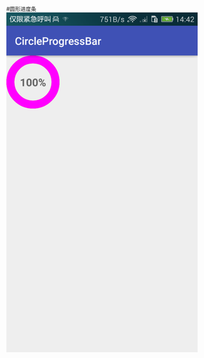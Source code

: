 #圆形进度条
![](https://github.com/lichao3140/CircleProgressBar/blob/master/screenshot/device-2017-10-08-144203.png)